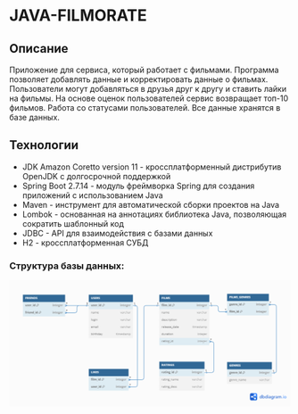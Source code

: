 # JAVA-FILMORATE
## Описание
Приложение для сервиса, который работает с фильмами. Программа позволяет добавлять данные и корректировать данные о фильмах. Пользователи могут добавляться в друзья друг к
другу и ставить лайки на фильмы. На основе оценок пользователей сервис возвращает топ-10 фильмов. Работа со статусами пользователей. Все данные хранятся в базе данных.

## Технологии
* JDK Amazon Coretto version 11 - кроссплатформенный дистрибутив OpenJDK с долгосрочной поддержкой
* Spring Boot 2.7.14 - модуль фреймворка Spring для создания приложений с использованием Java
* Maven - инструмент для автоматической сборки проектов на Java
* Lombok - основанная на аннотациях библиотека Java, позволяющая сократить шаблонный код
* JDBC - API для взаимодействия с базами данных
* H2 - кроссплатформенная СУБД

### Структура базы данных:
![image](https://github.com/kiselevm2023/java-filmorate/blob/add-database/schema.png)
